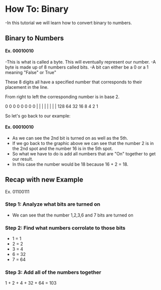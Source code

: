 # How To: Binary
-In this tutorial we will learn how to convert binary to numbers.

## Binary to Numbers


#### Ex. 00010010

-This is what is called a byte. This will eventually represent our number.
-A byte is made up of 8 numbers called bits.
-A bit can either be a 0 or a 1 meaning "False" or True"

These 8 digits all have a specified number that corresponds to their placement in the line. 

From right to left the corresponding number is in base 2.

0   0   0   0   0   0   0   0 
|   |   |   |   |   |   |   |
128 64  32  16  8   4   2   1

So let's go back to our example:

#### Ex. 00010010

- As we can see the 2nd bit is turned on as well as the 5th.
- If we go back to the graphic above we can see that the number 2 is in the 2nd spot
and the number 16 is in the 5th spot.
- So what we have to do is add all numbers that are "On" together to get our result.
- In this case the number would be 18 because 16 + 2 = 18.

## Recap with new Example

Ex. 01100111

### Step 1: Analyze what bits are turned on
- We can see that the number 1,2,3,6 and 7 bits are turned on

### Step 2: Find what numbers corrolate to those bits
- 1 = 1
- 2 = 2
- 3 = 4
- 6 = 32
- 7 = 64
### Step 3: Add all of the numbers together

1 + 2 + 4 + 32 + 64 = 103
